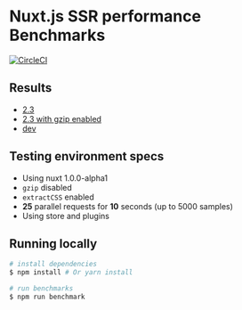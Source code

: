 # Nuxt.js SSR performance Benchmarks
[![CircleCI](https://circleci.com/gh/pi0/nuxt-benchmarks.svg?style=svg)](https://circleci.com/gh/pi0/nuxt-benchmarks)

## Results 

- [2.3](https://5-92208367-gh.circle-artifacts.com/0/usr/src/app/benchmarks/2.3.html)
- [2.3 with gzip enabled](https://5-92208367-gh.circle-artifacts.com/0/usr/src/app/benchmarks/2.3-gzip.html)
- [dev](https://5-92208367-gh.circle-artifacts.com/0/usr/src/app/benchmarks/dev.html)   

## Testing environment specs
- Using nuxt 1.0.0-alpha1
- `gzip` disabled
- `extractCSS` enabled
- **25** parallel requests for **10** seconds (up to 5000 samples)  
- Using store and plugins

## Running locally

``` bash
# install dependencies
$ npm install # Or yarn install

# run benchmarks
$ npm run benchmark

```
